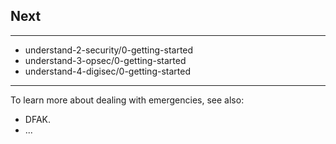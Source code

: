 
## Next

---
- understand-2-security/0-getting-started
- understand-3-opsec/0-getting-started
- understand-4-digisec/0-getting-started
---
To learn more about dealing with emergencies, see also:
* DFAK.
* ...
